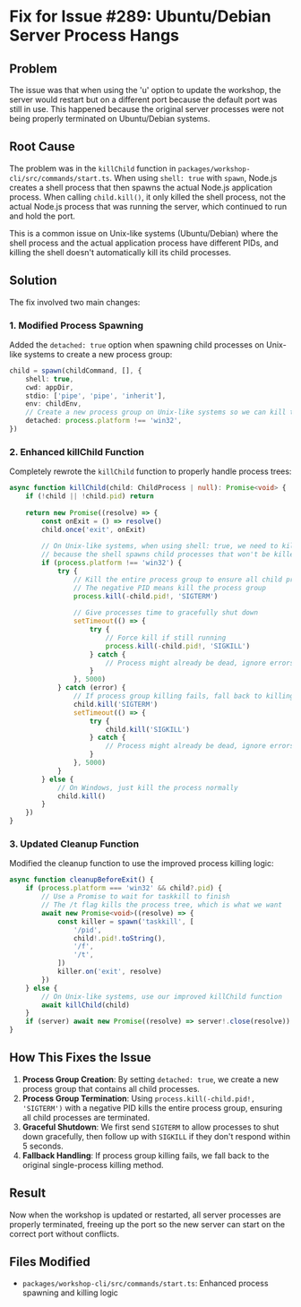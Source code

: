 # Fix for Issue #289: Ubuntu/Debian Server Process Hangs

## Problem
The issue was that when using the 'u' option to update the workshop, the server would restart but on a different port because the default port was still in use. This happened because the original server processes were not being properly terminated on Ubuntu/Debian systems.

## Root Cause
The problem was in the `killChild` function in `packages/workshop-cli/src/commands/start.ts`. When using `shell: true` with `spawn`, Node.js creates a shell process that then spawns the actual Node.js application process. When calling `child.kill()`, it only killed the shell process, not the actual Node.js process that was running the server, which continued to run and hold the port.

This is a common issue on Unix-like systems (Ubuntu/Debian) where the shell process and the actual application process have different PIDs, and killing the shell doesn't automatically kill its child processes.

## Solution
The fix involved two main changes:

### 1. Modified Process Spawning
Added the `detached: true` option when spawning child processes on Unix-like systems to create a new process group:

```typescript
child = spawn(childCommand, [], {
    shell: true,
    cwd: appDir,
    stdio: ['pipe', 'pipe', 'inherit'],
    env: childEnv,
    // Create a new process group on Unix-like systems so we can kill the entire tree
    detached: process.platform !== 'win32',
})
```

### 2. Enhanced killChild Function
Completely rewrote the `killChild` function to properly handle process trees:

```typescript
async function killChild(child: ChildProcess | null): Promise<void> {
    if (!child || !child.pid) return
    
    return new Promise((resolve) => {
        const onExit = () => resolve()
        child.once('exit', onExit)
        
        // On Unix-like systems, when using shell: true, we need to kill the entire process tree
        // because the shell spawns child processes that won't be killed by just killing the shell
        if (process.platform !== 'win32') {
            try {
                // Kill the entire process group to ensure all child processes are terminated
                // The negative PID means kill the process group
                process.kill(-child.pid!, 'SIGTERM')
                
                // Give processes time to gracefully shut down
                setTimeout(() => {
                    try {
                        // Force kill if still running
                        process.kill(-child.pid!, 'SIGKILL')
                    } catch {
                        // Process might already be dead, ignore errors
                    }
                }, 5000)
            } catch (error) {
                // If process group killing fails, fall back to killing just the main process
                child.kill('SIGTERM')
                setTimeout(() => {
                    try {
                        child.kill('SIGKILL')
                    } catch {
                        // Process might already be dead, ignore errors
                    }
                }, 5000)
            }
        } else {
            // On Windows, just kill the process normally
            child.kill()
        }
    })
}
```

### 3. Updated Cleanup Function
Modified the cleanup function to use the improved process killing logic:

```typescript
async function cleanupBeforeExit() {
    if (process.platform === 'win32' && child?.pid) {
        // Use a Promise to wait for taskkill to finish
        // The /t flag kills the process tree, which is what we want
        await new Promise<void>((resolve) => {
            const killer = spawn('taskkill', [
                '/pid',
                child!.pid!.toString(),
                '/f',
                '/t',
            ])
            killer.on('exit', resolve)
        })
    } else {
        // On Unix-like systems, use our improved killChild function
        await killChild(child)
    }
    if (server) await new Promise((resolve) => server!.close(resolve))
}
```

## How This Fixes the Issue
1. **Process Group Creation**: By setting `detached: true`, we create a new process group that contains all child processes.
2. **Process Group Termination**: Using `process.kill(-child.pid!, 'SIGTERM')` with a negative PID kills the entire process group, ensuring all child processes are terminated.
3. **Graceful Shutdown**: We first send `SIGTERM` to allow processes to shut down gracefully, then follow up with `SIGKILL` if they don't respond within 5 seconds.
4. **Fallback Handling**: If process group killing fails, we fall back to the original single-process killing method.

## Result
Now when the workshop is updated or restarted, all server processes are properly terminated, freeing up the port so the new server can start on the correct port without conflicts.

## Files Modified
- `packages/workshop-cli/src/commands/start.ts`: Enhanced process spawning and killing logic